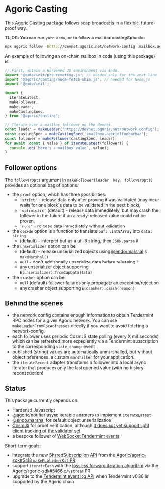 # Agoric Casting

This [Agoric](https://agoric.com) Casting package follows ocap broadcasts in a
flexible, future-proof way.

TL;DR: You can run `yarn demo`, or to follow a mailbox castingSpec do:
```sh
npx agoric follow -Bhttp://devnet.agoric.net/network-config :mailbox.agoric1foobarbaz -otext
```

An example of following an on-chain mailbox in code (using this package) is:

```js
// First, obtain a Hardened JS environment via Endo.
import '@endo/init/pre-remoting.js'; // needed only for the next line
import '@agoric/casting/node-fetch-shim.js'; // needed for Node.js
import '@endo/init';

import {
  iterateLatest,
  makeFollower,
  makeLeader,
  makeCastingSpec,
} from '@agoric/casting';

// Iterate over a mailbox follower on the devnet.
const leader = makeLeader('https://devnet.agoric.net/network-config');
const castingSpec = makeCastingSpec(':mailbox.agoric1foobarbaz');
const follower = makeFollower(castingSpec, leader);
for await (const { value } of iterateLatest(follower)) {
  console.log(`here's a mailbox value`, value);
}
```

## Follower options

The `followerOpts` argument in `makeFollower(leader, key, followerOpts)` provides an optional bag of options:
- the `proof` option, which has three possibilities:
  - `'strict'` - release data only after proving it was validated (may incur waits for one block's data to be validated in the next block),
  - `'optimistic'` (default) - release data immediately, but may crash the follower in the future if an already-released value could not be proven,
  - `'none'` - release data immediately without validation
- the `decode` option is a function to translate `buf: Uint8Array` into `data: string`
  - (default) - interpret buf as a utf-8 string, then `JSON.parse` it
- the `unserializer` option can be
  - (default) - release unserialized objects using [@endo/marshal](https://www.npmjs.com/package/@endo/marshal)'s `makeMarshal()`
  - `null` - don't additionally unserialize data before releasing it
  - any unserializer object supporting `E(unserializer).fromCapData(data)`
- the `crasher` option can be
  - `null` (default) follower failures only propagate an exception/rejection
  - any crasher object supporting `E(crasher).crash(reason)`

## Behind the scenes

- the network config contains enough information to obtain Tendermint RPC nodes
  for a given Agoric network.  You can use `makeLeaderFromRpcAddresses` directly
  if you want to avoid fetching a network-config.
- each follower uses periodic CosmJS state polling (every X milliseconds) which
  can be refreshed more expediently via a Tendermint subscription to the
  corresponding `state_change` event
- published (string) values are automatically unmarshalled, but without object references.   a custom `marshaller` for your application.
- the `iterateRecent` adapter transforms a follower into a local async iterator
  that produces only the last queried value (with no history reconstruction)

## Status

This package currently depends on:
- Hardened Javascript
- [@agoric/notifier](../notifier) async iterable adapters to implement `iterateLatest`
- [@endo/marshal](https://www.npmjs.com/package/@endo/marshal) for default object unserialization
- [CosmJS](https://github.com/cosmos/cosmjs) for proof verification, although [it does not yet support light client tracking of the validator set](https://github.com/cosmos/cosmjs/issues/492)
- a bespoke follower of [WebSocket Tendermint events](https://docs.tendermint.com/master/tendermint-core/subscription.html#legacy-streaming-api)

Short-term goals:
- integrate the new [SharedSubscription API](https://github.com/Agoric/agoric-sdk/pull/5418#discussion_r886253328) from the [Agoric/agoric-sdk#5418 `makePublisherKit` PR](https://github.com/Agoric/agoric-sdk/pull/5418)
- support `iterateEach` with the [lossless forward iteration algorithm](https://github.com/Agoric/agoric-sdk/blob/mfig-vstream/golang/cosmos/x/vstream/spec/01_concepts.md#forward-iteration-lossless-history) via the [Agoric/agoric-sdk#5466 `x/vstream` PR](https://github.com/Agoric/agoric-sdk/pull/5466)
- upgrade to the [Tendermint event log API](https://docs.tendermint.com/master/tendermint-core/subscription.html#event-log-api) when Tendermint v0.36 is supported by the Agoric chain
